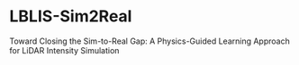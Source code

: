 # LBLIS-Sim2Real
Toward Closing the Sim-to-Real Gap: A Physics-Guided Learning Approach for LiDAR Intensity Simulation

